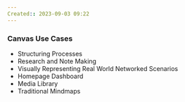 ```yaml
---
Created:: 2023-09-03 09:22 
---
```

### Canvas Use Cases
- Structuring Processes
- Research and Note Making
- Visually Representing Real World Networked Scenarios
- Homepage Dashboard
- Media Library
- Traditional Mindmaps